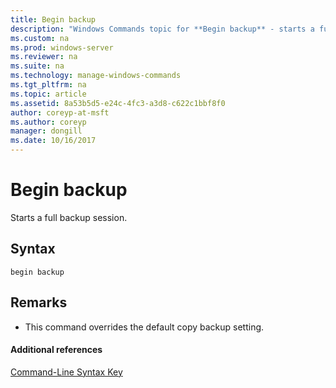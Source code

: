 ```yaml
---
title: Begin backup
description: "Windows Commands topic for **Begin backup** - starts a full backup session."
ms.custom: na
ms.prod: windows-server
ms.reviewer: na
ms.suite: na
ms.technology: manage-windows-commands
ms.tgt_pltfrm: na
ms.topic: article
ms.assetid: 8a53b5d5-e24c-4fc3-a3d8-c622c1bbf8f0
author: coreyp-at-msft
ms.author: coreyp
manager: dongill
ms.date: 10/16/2017
---
```


# Begin backup



Starts a full backup session.

## Syntax

```
begin backup
```

## Remarks

-   This command overrides the default copy backup setting.

#### Additional references

[Command-Line Syntax Key](command-line-syntax-key.md)